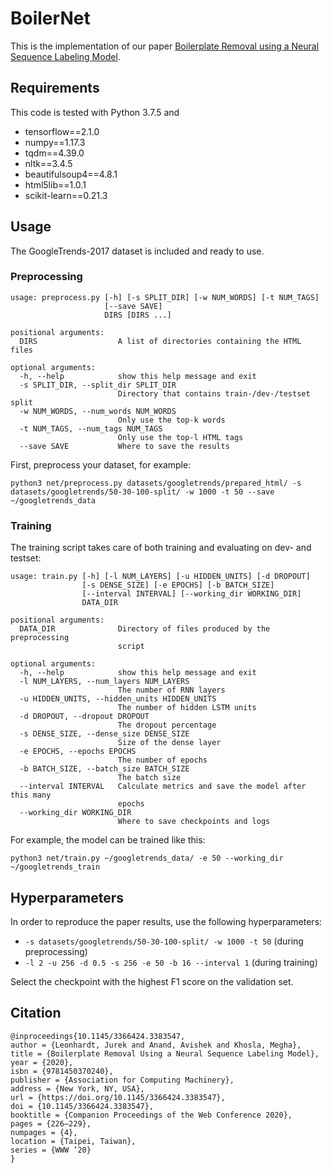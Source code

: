 # BoilerNet
This is the implementation of our paper [Boilerplate Removal using a Neural Sequence Labeling Model](https://dl.acm.org/doi/abs/10.1145/3366424.3383547).

## Requirements
This code is tested with Python 3.7.5 and
* tensorflow==2.1.0
* numpy==1.17.3
* tqdm==4.39.0
* nltk==3.4.5
* beautifulsoup4==4.8.1
* html5lib==1.0.1
* scikit-learn==0.21.3

## Usage
The GoogleTrends-2017 dataset is included and ready to use.

### Preprocessing
```
usage: preprocess.py [-h] [-s SPLIT_DIR] [-w NUM_WORDS] [-t NUM_TAGS]
                     [--save SAVE]
                     DIRS [DIRS ...]

positional arguments:
  DIRS                  A list of directories containing the HTML files

optional arguments:
  -h, --help            show this help message and exit
  -s SPLIT_DIR, --split_dir SPLIT_DIR
                        Directory that contains train-/dev-/testset split
  -w NUM_WORDS, --num_words NUM_WORDS
                        Only use the top-k words
  -t NUM_TAGS, --num_tags NUM_TAGS
                        Only use the top-l HTML tags
  --save SAVE           Where to save the results
```
First, preprocess your dataset, for example:
```
python3 net/preprocess.py datasets/googletrends/prepared_html/ -s datasets/googletrends/50-30-100-split/ -w 1000 -t 50 --save ~/googletrends_data
```

### Training
The training script takes care of both training and evaluating on dev- and testset:
```
usage: train.py [-h] [-l NUM_LAYERS] [-u HIDDEN_UNITS] [-d DROPOUT]
                [-s DENSE_SIZE] [-e EPOCHS] [-b BATCH_SIZE]
                [--interval INTERVAL] [--working_dir WORKING_DIR]
                DATA_DIR

positional arguments:
  DATA_DIR              Directory of files produced by the preprocessing
                        script

optional arguments:
  -h, --help            show this help message and exit
  -l NUM_LAYERS, --num_layers NUM_LAYERS
                        The number of RNN layers
  -u HIDDEN_UNITS, --hidden_units HIDDEN_UNITS
                        The number of hidden LSTM units
  -d DROPOUT, --dropout DROPOUT
                        The dropout percentage
  -s DENSE_SIZE, --dense_size DENSE_SIZE
                        Size of the dense layer
  -e EPOCHS, --epochs EPOCHS
                        The number of epochs
  -b BATCH_SIZE, --batch_size BATCH_SIZE
                        The batch size
  --interval INTERVAL   Calculate metrics and save the model after this many
                        epochs
  --working_dir WORKING_DIR
                        Where to save checkpoints and logs
```

For example, the model can be trained like this:
```
python3 net/train.py ~/googletrends_data/ -e 50 --working_dir ~/googletrends_train
```

## Hyperparameters
In order to reproduce the paper results, use the following hyperparameters:
* `-s datasets/googletrends/50-30-100-split/ -w 1000 -t 50` (during preprocessing)
* `-l 2 -u 256 -d 0.5 -s 256 -e 50 -b 16 --interval 1` (during training)

Select the checkpoint with the highest F1 score on the validation set.

## Citation
```
@inproceedings{10.1145/3366424.3383547,
author = {Leonhardt, Jurek and Anand, Avishek and Khosla, Megha},
title = {Boilerplate Removal Using a Neural Sequence Labeling Model},
year = {2020},
isbn = {9781450370240},
publisher = {Association for Computing Machinery},
address = {New York, NY, USA},
url = {https://doi.org/10.1145/3366424.3383547},
doi = {10.1145/3366424.3383547},
booktitle = {Companion Proceedings of the Web Conference 2020},
pages = {226–229},
numpages = {4},
location = {Taipei, Taiwan},
series = {WWW ’20}
}
```
